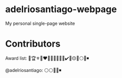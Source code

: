 # adelriosantiago-webpage

My personal single-page website

# Contributors

Award list: 💎🏆⚜️💯❤️🌟🏁🚩🥇🥈🥉✔️🔴🟡🔵⚪🔹◾

@adelriosantiago: ⚪⚪🔹🔹◾